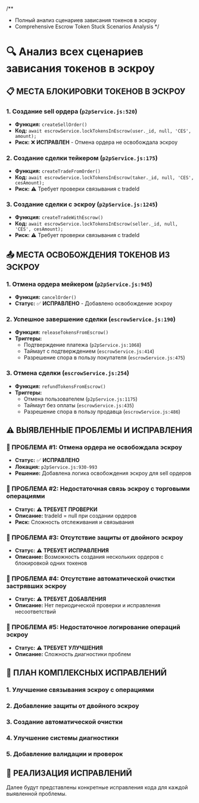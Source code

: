 /**
 * Полный анализ сценариев зависания токенов в эскроу
 * Comprehensive Escrow Token Stuck Scenarios Analysis
 */

# 🔍 Анализ всех сценариев зависания токенов в эскроу

## 📋 МЕСТА БЛОКИРОВКИ ТОКЕНОВ В ЭСКРОУ

### 1. **Создание sell ордера** (`p2pService.js:520`)
- **Функция:** `createSellOrder()`
- **Код:** `await escrowService.lockTokensInEscrow(user._id, null, 'CES', amount);`
- **Риск:** ❌ **ИСПРАВЛЕН** - Отмена ордера не освобождала эскроу

### 2. **Создание сделки тейкером** (`p2pService.js:175`)
- **Функция:** `createTradeFromOrder()`
- **Код:** `await escrowService.lockTokensInEscrow(taker._id, null, 'CES', cesAmount);`
- **Риск:** ⚠️ Требует проверки связывания с tradeId

### 3. **Создание сделки с эскроу** (`p2pService.js:1245`)
- **Функция:** `createTradeWithEscrow()`
- **Код:** `await escrowService.lockTokensInEscrow(seller._id, null, 'CES', cesAmount);`
- **Риск:** ⚠️ Требует проверки связывания с tradeId

## 📤 МЕСТА ОСВОБОЖДЕНИЯ ТОКЕНОВ ИЗ ЭСКРОУ

### 1. **Отмена ордера мейкером** (`p2pService.js:945`)
- **Функция:** `cancelOrder()`
- **Статус:** ✅ **ИСПРАВЛЕНО** - Добавлено освобождение эскроу

### 2. **Успешное завершение сделки** (`escrowService.js:190`)
- **Функция:** `releaseTokensFromEscrow()`
- **Триггеры:** 
  - Подтверждение платежа (`p2pService.js:1068`)
  - Таймаут с подтверждением (`escrowService.js:414`)
  - Разрешение спора в пользу покупателя (`escrowService.js:475`)

### 3. **Отмена сделки** (`escrowService.js:254`)
- **Функция:** `refundTokensFromEscrow()`
- **Триггеры:**
  - Отмена пользователем (`p2pService.js:1175`)
  - Таймаут без оплаты (`escrowService.js:435`)
  - Разрешение спора в пользу продавца (`escrowService.js:486`)

## ⚠️ ВЫЯВЛЕННЫЕ ПРОБЛЕМЫ И ИСПРАВЛЕНИЯ

### 🔧 ПРОБЛЕМА #1: Отмена ордера не освобождала эскроу
- **Статус:** ✅ **ИСПРАВЛЕНО**
- **Локация:** `p2pService.js:930-993`
- **Решение:** Добавлена логика освобождения эскроу для sell ордеров

### 🔧 ПРОБЛЕМА #2: Недостаточная связь эскроу с торговыми операциями
- **Статус:** ⚠️ **ТРЕБУЕТ ПРОВЕРКИ**
- **Описание:** tradeId = null при создании ордеров
- **Риск:** Сложность отслеживания и связывания

### 🔧 ПРОБЛЕМА #3: Отсутствие защиты от двойного эскроу
- **Статус:** ⚠️ **ТРЕБУЕТ ИСПРАВЛЕНИЯ**
- **Описание:** Возможность создания нескольких ордеров с блокировкой одних токенов

### 🔧 ПРОБЛЕМА #4: Отсутствие автоматической очистки застрявших эскроу
- **Статус:** ⚠️ **ТРЕБУЕТ ДОБАВЛЕНИЯ**
- **Описание:** Нет периодической проверки и исправления несоответствий

### 🔧 ПРОБЛЕМА #5: Недостаточное логирование операций эскроу
- **Статус:** ⚠️ **ТРЕБУЕТ УЛУЧШЕНИЯ**
- **Описание:** Сложность диагностики проблем

## 🎯 ПЛАН КОМПЛЕКСНЫХ ИСПРАВЛЕНИЙ

### 1. **Улучшение связывания эскроу с операциями**
### 2. **Добавление защиты от двойного эскроу**
### 3. **Создание автоматической очистки**
### 4. **Улучшение системы диагностики**
### 5. **Добавление валидации и проверок**

## 🚀 РЕАЛИЗАЦИЯ ИСПРАВЛЕНИЙ

Далее будут представлены конкретные исправления кода для каждой выявленной проблемы.